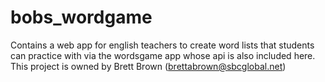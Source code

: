 # bobs_wordgame
Contains a web app for english teachers to create word lists that students can practice with via the wordsgame app whose api is also included here. This project is owned by Brett Brown (brettabrown@sbcglobal.net)
